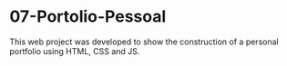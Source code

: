 # 07-Portolio-Pessoal
This web project was developed to show the construction of a personal portfolio using HTML, CSS and JS.
